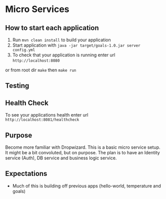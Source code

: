 # Micro Services

How to start each application
---

1. Run `mvn clean install` to build your application
1. Start application with `java -jar target/goals-1.0.jar server config.yml`
1. To check that your application is running enter url `http://localhost:8080`

or from root dir `make` then `make run`


## Testing

Health Check
---

To see your applications health enter url `http://localhost:8081/healthcheck`

## Purpose

Become more familiar with Dropwizard. This is a basic micro service setup. It might be a bit convoluted, but on purpose. The plan is to have an Identity service (Auth), DB service and business logic service.

## Expectations

- Much of this is building off previous apps (hello-world, temperature and goals)

